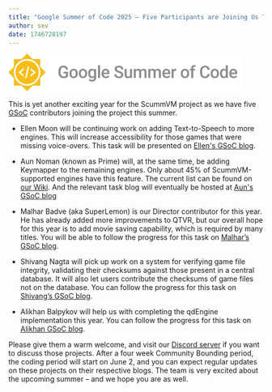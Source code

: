 ```yaml
---
title: "Google Summer of Code 2025 – Five Participants are Joining Us This Year"
author: sev
date: 1746728197
---
```


![GSoC Logo](/data/news/GSoC2016Logo.png)

This is yet another exciting year for the ScummVM project as we have five [GSoC](https://summerofcode.withgoogle.com/) contributors joining the project this summer.

* Ellen Moon will be continuing work on adding Text-to-Speech to more engines. This will increase accessibility for those games that were missing voice-overs. This task will be presented on [Ellen's GSoC blog](https://blogs.scummvm.org/ellen/).

* Aun Noman (known as Prime) will, at the same time, be adding Keymapper to the remaining engines. Only about 45% of ScummVM-supported engines have this feature. The current list can be found on [our Wiki](https://wiki.scummvm.org/index.php?title=Keymapper_and_TTS_status). And the relevant task blog will eventually be hosted at [Aun's GSoC blog](https://blogs.scummvm.org/prime/)

* Malhar Badve (aka SuperLemon) is our Director contributor for this year. He has already added more improvements to QTVR, but our overall hope for this year is to add movie saving capability, which is required by many titles. You will be able to follow the progress for this task on [Malhar’s GSoC blog](https://blogs.scummvm.org/superlemon/).

* Shivang Nagta will pick up work on a system for verifying game file integrity, validating their checksums against those present in a central database. It will also let users contribute the checksums of game files not on the database. You can follow the progress for this task on [Shivang’s GSoC blog](https://blogs.scummvm.org/shivangnagta/).

* Alikhan Balpykov will help us with completing the qdEngine implementation this year. You can follow the progress for this task on [Alikhan GSoC blog](https://blogs.scummvm.org/alikhan/).

Please give them a warm welcome, and visit our [Discord server](https://discord.gg/4cDsMNtcpG) if you want to discuss those projects. After a four week Community Bounding period, the coding period will start on June 2, and you can expect regular updates on these projects on their respective blogs. The team is very excited about the upcoming summer – and we hope you are as well.
